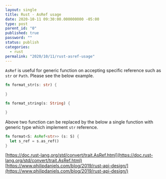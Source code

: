 ```yaml
---
layout: single
title: Rust - AsRef usage
date: 2020-10-11 09:30:00.000000000 -05:00
type: post
parent_id: "0"
published: true
password: ""
status: publish
categories:
  - rust
permalink: "2020/10/11/rust-asref-usage"
---
```


`AsRef` is useful for generic function on accepting specific reference such as `str` or `Path`.
Please see the below example.
```rust
fn format_str(s: str) {
  
}

fn format_string(s: String) {

}
```

Above two function can be replaced by the below a single function with generic type which implement `str` reference.
```rust
fn format<S: AsRef<str>> (s: S) {
  let s_ref = s.as_ref()
}
```

[https://doc.rust-lang.org/std/convert/trait.AsRef.html](https://doc.rust-lang.org/std/convert/trait.AsRef.html)
[https://www.philipdaniels.com/blog/2019/rust-api-design/](https://www.philipdaniels.com/blog/2019/rust-api-design/)
